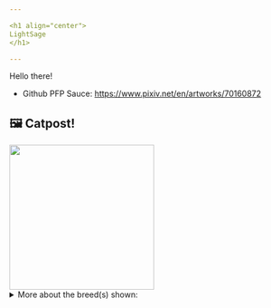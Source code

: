 ```yaml
---

<h1 align="center">
LightSage
</h1>

---
```


Hello there!


- Github PFP Sauce: https://www.pixiv.net/en/artworks/70160872


## 🖼️ Catpost!

<sub>
    <img src="https://cdn2.thecatapi.com/images/2UAyYkzVK.jpg" height="256">
</sub>


<details>
<summary>More about the breed(s) shown:</summary>

Breed: Egyptian Mau

Description: The Egyptian Mau is gentle and reserved. She loves her people and desires attention and affection from them but is wary of others. Early, continuing socialization is essential with this sensitive and sometimes shy cat, especially if you plan to show or travel with her. Otherwise, she can be easily startled by unexpected noises or events.

Links:
<ul>
  <li>CFA http://cfa.org/Breeds/BreedsCJ/EgyptianMau.aspx</li>
  <li>Wikipedia https://en.wikipedia.org/wiki/Egyptian_Mau</li>
</ul> 

</details>
